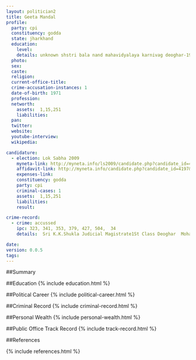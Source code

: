 ```yaml
---
layout: politician2
title: Geeta Mandal
profile: 
  party: cpi
  constituency: godda
  state: jharkhand
  education: 
    level: 
    details: unknown shstri bala nand mahavidyalaya karnivag deoghar-1993,kameshwer sigh vihsva vidyalaya,darbhanga.
  photo: 
  sex: 
  caste: 
  religion: 
  current-office-title: 
  crime-accusation-instances: 1
  date-of-birth: 1971
  profession: 
  networth: 
    assets:  1,15,251
    liabilities: 
  pan: 
  twitter: 
  website: 
  youtube-interview: 
  wikipedia: 

candidature: 
  - election: Lok Sabha 2009
    myneta-link: http://myneta.info/ls2009/candidate.php?candidate_id=4197
    affidavit-link: http://myneta.info/candidate.php?candidate_id=4197&scan=original
    expenses-link: 
    constituency: godda 
    party: cpi
    criminal-cases: 1
    assets:  1,15,251
    liabilities: 
    result:  

crime-record: 
  - crime: accussed
    ipc: 323, 341, 353, 379, 427, 504,  34
    details:  Sri K.K.Shukla Judicial Magistrate1St Class Deoghar  Mohanpur P.S. Case no.92/08 ,05.09.2008  

date: 
version: 0.0.5
tags: 
---
```

##Summary


##Education
{% include education.html %}


##Political Career
{% include political-career.html %}


##Criminal Record
{% include criminal-record.html %}


##Personal Wealth
{% include personal-wealth.html %}


##Public Office Track Record
{% include track-record.html %}


##References


{% include references.html %}